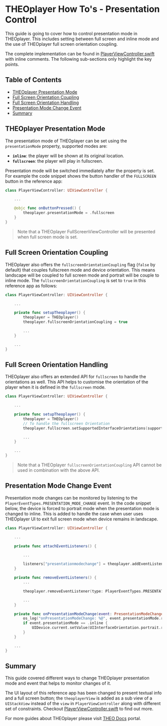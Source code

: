 # THEOplayer How To's - Presentation Control

This guide is going to cover how to control presentation mode in THEOplayer. This includes setting between full screen and inline mode and the use of THEOplayer full screen orientation coupling.

The complete implementation can be found in [PlayerViewController.swift] with inline comments. The following sub-sections only highlight the key points.

## Table of Contents

* [THEOplayer Presentation Mode]
* [Full Screen Orientation Coupling]
* [Full Screen Orientation Handling]
* [Presentation Mode Change Event]
* [Summary]

## THEOplayer Presentation Mode

The presentation mode of THEOplayer can be set using the `presentationMode` property, supported modes are:

* **`inline`**: the player will be shown at its original location.
* **`fullscreen`**: the player will play in fullscreen.

Presentation mode will be switched immediately after the property is set. For example the code snippet shows the button handler of the `FULLSCREEN` button in the reference app:

```swift
class PlayerViewController: UIViewController {

    ...

    @objc func onButtonPressed() {
        theoplayer.presentationMode = .fullscreen
    }
}
```

>Note that a THEOplayer FullScreenViewController will be presented when full screen mode is set.

## Full Screen Orientation Coupling

THEOplayer also offers the `fullscreenOrientationCoupling` flag (`false` by default) that couples fullscreen mode and device orientation. This means landscape will be coupled to full screen mode and portrait will be couple to inline mode. The `fullscreenOrientationCoupling` is set to `true` in this reference app as follows:

```swift
class PlayerViewController: UIViewController {

    ...

    private func setupTheoplayer() {
        theoplayer = THEOplayer()
        theoplayer.fullscreenOrientationCoupling = true

        ...
    }

    ...
}
```

## Full Screen Orientation Handling

THEOplayer also offers an extended API for `fullscreen` to handle the orientations as well. This API helps to customise the orientation of the player when it is defined in the `fullscreen` mode. 

```swift
class PlayerViewController: UIViewController {

    ...

    private func setupTheoplayer() {
        theoplayer = THEOplayer()
        // To handle the fullscreen Orientation
        theoplayer.fullscreen.setSupportedInterfaceOrientations(supportedInterfaceOrientations: .landscapeRight)

        ...
    }

    ...
}
```
>Note that a THEOplayer `fullscreenOrientationCoupling` API cannot be used in combination with the above API.

## Presentation Mode Change Event

Presentation mode changes can be monitored by listening to the `PlayerEventTypes.PRESENTATION_MODE_CHANGE` event. In the code snippet below, the device is forced to portrait mode when the presentation mode is changed to inline. This is added to handle the case when user uses THEOplayer UI to exit full screen mode when device remains in landscape.

```swift
class PlayerViewController: UIViewController {

    ...

    private func attachEventListeners() {

        ...

        listeners["presentationmodechange"] = theoplayer.addEventListener(type: PlayerEventTypes.PRESENTATION_MODE_CHANGE, listener: onPresentationModeChange)
    }

    private func removeEventListeners() {
        ...

        theoplayer.removeEventListener(type: PlayerEventTypes.PRESENTATION_MODE_CHANGE, listener: listeners["presentationmodechange"]!)

        ...
    }

    private func onPresentationModeChange(event: PresentationModeChangeEvent) {
        os_log("onPresentationModeChange: %@", event.presentationMode.rawValue)
        if event.presentationMode == .inline {
            UIDevice.current.setValue(UIInterfaceOrientation.portrait.rawValue, forKey: "orientation")
        }
    }

    ...
}
```

## Summary

This guide covered different ways to change THEOplayer presentation mode and event that helps to monitor changes of it.

The UI layout of this reference app has been changed to present textual info and a full screen button; the `theoplayerView` is added as a sub view of a `UIStackView` instead of the `view` in `PlayerViewController` along with different set of constraints. Checkout [PlayerViewController.swift] to find out more.

For more guides about THEOplayer please visit [THEO Docs] portal.

[//]: # (Sections reference)
[THEOplayer Presentation Mode]: #THEOplayer-Presentation-Mode
[Full Screen Orientation Coupling]: #Full-Screen-Orientation-Coupling
[Full Screen Orientation Handling]: #Full-Screen-Orientation-Handling
[Presentation Mode Change Event]: #Presentation-Mode-Change-Event
[Summary]: #Summary

[//]: # (Links and Guides reference)
[THEO Basic Playback]: ../Basic-Playback
[THEO Docs]: https://docs.portal.theoplayer.com/

[//]: # (Project files reference)
[PlayerViewController.swift]: ../../Full_Screen_Handling/PlayerViewController.swift
